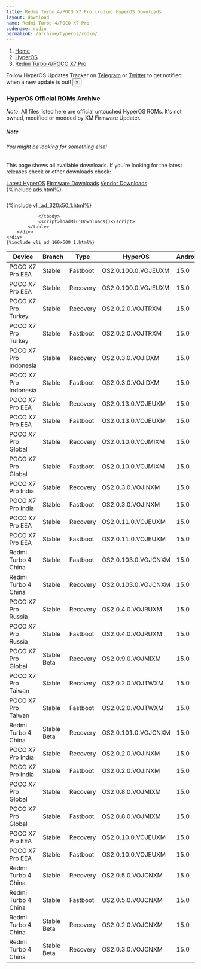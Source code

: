 ```yaml
---
title: Redmi Turbo 4/POCO X7 Pro (rodin) HyperOS Downloads
layout: download
name: Redmi Turbo 4/POCO X7 Pro
codename: rodin
permalink: /archive/hyperos/rodin/
---
```

<nav aria-label="breadcrumb">
    <ol class="breadcrumb">
        <li class="breadcrumb-item"><a href="/">Home</a></li>
        <li class="breadcrumb-item"><a href="/hyperos/">HyperOS</a></li>
        <li class="breadcrumb-item active" aria-current="page"><a href="/hyperos/rodin/">Redmi Turbo 4/POCO X7 Pro</a></li>
    </ol>
</nav>
<div class="alert alert-primary alert-dismissible fade show" role="alert">
    Follow HyperOS Updates Tracker on <a href="https://t.me/MIUIUpdatesTracker" class="alert-link">Telegram</a>
     or <a href="https://twitter.com/MiFwUpdater" class="alert-link">Twitter</a> to get notified when a new update is out!
    <button type="button" class="close" data-dismiss="alert" aria-label="Close">
        <span aria-hidden="true">&times;</span>
    </button>
</div>

### HyperOS Official ROMs Archive
*Note*: All files listed here are official untouched HyperOS ROMs. It's not owned, modified or modded by XM Firmware Updater.
<div class="card">
  <div class="card-body">
    <h5 class="card-title">Note</h5>
    <h6 class="card-subtitle mb-2 text-muted">You might be looking for something else!</h6>
    <p class="card-text">This page shows all available downloads.
     If you're looking for the latest releases check or other downloads check:</p>
    <a href="/hyperos/rodin/" class="card-link">Latest HyperOS</a>
    <a href="/firmware/rodin/" class="card-link">Firmware Downloads</a>
    <a href="/vendor/rodin/" class="card-link">Vendor Downloads</a>
  </div>
</div>
{%include ads.html%}
<div class="row justify-content-center">
    <div class="col-10">
        <div class="table-responsive-md" style="margin-top: 25px;">
            {%include vli_ad_320x50_1.html%}
            <table id="miui" class="display dt-responsive nowrap compact table table-striped table-hover table-sm">
                <thead class="thead-dark">
                    <tr>
                        <th data-ref="device">Device</th>
                        <th data-ref="branch">Branch</th>
                        <th data-ref="type">Type</th>
                        <th data-ref="miui">HyperOS</th>
                        <th data-ref="android">Android</th>
                        <th data-ref="size">Size</th>
                        <th data-ref="size">Date</th>
                        <th data-ref="link">Link</th>
                    </tr>
                </thead>
                <tbody>
                <tr><td>POCO X7 Pro EEA</td><td>Stable</td><td>Fastboot</td><td>OS2.0.100.0.VOJEUXM</td><td>15.0</td><td>8.7 GB</td><td>2025-03-19</td><td><a href="/hyperos/rodin/stable/OS2.0.100.0.VOJEUXM/">Download</a></td></tr>
<tr><td>POCO X7 Pro EEA</td><td>Stable</td><td>Recovery</td><td>OS2.0.100.0.VOJEUXM</td><td>15.0</td><td>6.0 GB</td><td>2025-03-10</td><td><a href="/hyperos/rodin/stable/OS2.0.100.0.VOJEUXM/">Download</a></td></tr>
<tr><td>POCO X7 Pro Turkey</td><td>Stable</td><td>Recovery</td><td>OS2.0.2.0.VOJTRXM</td><td>15.0</td><td>5.9 GB</td><td>2025-03-05</td><td><a href="/hyperos/rodin/stable/OS2.0.2.0.VOJTRXM/">Download</a></td></tr>
<tr><td>POCO X7 Pro Turkey</td><td>Stable</td><td>Fastboot</td><td>OS2.0.2.0.VOJTRXM</td><td>15.0</td><td>8.2 GB</td><td>2025-02-10</td><td><a href="/hyperos/rodin/stable/OS2.0.2.0.VOJTRXM/">Download</a></td></tr>
<tr><td>POCO X7 Pro Indonesia</td><td>Stable</td><td>Recovery</td><td>OS2.0.3.0.VOJIDXM</td><td>15.0</td><td>5.9 GB</td><td>2025-02-28</td><td><a href="/hyperos/rodin/stable/OS2.0.3.0.VOJIDXM/">Download</a></td></tr>
<tr><td>POCO X7 Pro Indonesia</td><td>Stable</td><td>Fastboot</td><td>OS2.0.3.0.VOJIDXM</td><td>15.0</td><td>8.5 GB</td><td>2025-02-07</td><td><a href="/hyperos/rodin/stable/OS2.0.3.0.VOJIDXM/">Download</a></td></tr>
<tr><td>POCO X7 Pro EEA</td><td>Stable</td><td>Recovery</td><td>OS2.0.13.0.VOJEUXM</td><td>15.0</td><td>5.9 GB</td><td>2025-02-23</td><td><a href="/hyperos/rodin/stable/OS2.0.13.0.VOJEUXM/">Download</a></td></tr>
<tr><td>POCO X7 Pro EEA</td><td>Stable</td><td>Fastboot</td><td>OS2.0.13.0.VOJEUXM</td><td>15.0</td><td>8.6 GB</td><td>2025-02-20</td><td><a href="/hyperos/rodin/stable/OS2.0.13.0.VOJEUXM/">Download</a></td></tr>
<tr><td>POCO X7 Pro Global</td><td>Stable</td><td>Recovery</td><td>OS2.0.10.0.VOJMIXM</td><td>15.0</td><td>5.9 GB</td><td>2025-02-21</td><td><a href="/hyperos/rodin/stable/OS2.0.10.0.VOJMIXM/">Download</a></td></tr>
<tr><td>POCO X7 Pro Global</td><td>Stable</td><td>Fastboot</td><td>OS2.0.10.0.VOJMIXM</td><td>15.0</td><td>9.3 GB</td><td>2025-02-14</td><td><a href="/hyperos/rodin/stable/OS2.0.10.0.VOJMIXM/">Download</a></td></tr>
<tr><td>POCO X7 Pro India</td><td>Stable</td><td>Recovery</td><td>OS2.0.3.0.VOJINXM</td><td>15.0</td><td>5.7 GB</td><td>2025-02-16</td><td><a href="/hyperos/rodin/stable/OS2.0.3.0.VOJINXM/">Download</a></td></tr>
<tr><td>POCO X7 Pro India</td><td>Stable</td><td>Fastboot</td><td>OS2.0.3.0.VOJINXM</td><td>15.0</td><td>7.6 GB</td><td>2025-02-10</td><td><a href="/hyperos/rodin/stable/OS2.0.3.0.VOJINXM/">Download</a></td></tr>
<tr><td>POCO X7 Pro EEA</td><td>Stable</td><td>Recovery</td><td>OS2.0.11.0.VOJEUXM</td><td>15.0</td><td>5.9 GB</td><td>2025-02-08</td><td><a href="/hyperos/rodin/stable/OS2.0.11.0.VOJEUXM/">Download</a></td></tr>
<tr><td>POCO X7 Pro EEA</td><td>Stable</td><td>Fastboot</td><td>OS2.0.11.0.VOJEUXM</td><td>15.0</td><td>8.6 GB</td><td>2025-01-21</td><td><a href="/hyperos/rodin/stable/OS2.0.11.0.VOJEUXM/">Download</a></td></tr>
<tr><td>Redmi Turbo 4 China</td><td>Stable</td><td>Fastboot</td><td>OS2.0.103.0.VOJCNXM</td><td>15.0</td><td>9.2 GB</td><td>2025-02-16</td><td><a href="/hyperos/rodin/stable/OS2.0.103.0.VOJCNXM/">Download</a></td></tr>
<tr><td>Redmi Turbo 4 China</td><td>Stable</td><td>Recovery</td><td>OS2.0.103.0.VOJCNXM</td><td>15.0</td><td>7.1 GB</td><td>2025-02-12</td><td><a href="/hyperos/rodin/stable/OS2.0.103.0.VOJCNXM/">Download</a></td></tr>
<tr><td>POCO X7 Pro Russia</td><td>Stable</td><td>Recovery</td><td>OS2.0.4.0.VOJRUXM</td><td>15.0</td><td>5.8 GB</td><td>2025-02-11</td><td><a href="/hyperos/rodin/stable/OS2.0.4.0.VOJRUXM/">Download</a></td></tr>
<tr><td>POCO X7 Pro Russia</td><td>Stable</td><td>Fastboot</td><td>OS2.0.4.0.VOJRUXM</td><td>15.0</td><td>9.3 GB</td><td>2025-01-21</td><td><a href="/hyperos/rodin/stable/OS2.0.4.0.VOJRUXM/">Download</a></td></tr>
<tr><td>POCO X7 Pro Global</td><td>Stable Beta</td><td>Recovery</td><td>OS2.0.9.0.VOJMIXM</td><td>15.0</td><td>5.9 GB</td><td>2025-02-05</td><td><a href="/hyperos/rodin/stable beta/OS2.0.9.0.VOJMIXM/">Download</a></td></tr>
<tr><td>POCO X7 Pro Taiwan</td><td>Stable</td><td>Recovery</td><td>OS2.0.2.0.VOJTWXM</td><td>15.0</td><td>5.8 GB</td><td>2025-02-11</td><td><a href="/hyperos/rodin/stable/OS2.0.2.0.VOJTWXM/">Download</a></td></tr>
<tr><td>POCO X7 Pro Taiwan</td><td>Stable</td><td>Fastboot</td><td>OS2.0.2.0.VOJTWXM</td><td>15.0</td><td>7.8 GB</td><td>2025-01-21</td><td><a href="/hyperos/rodin/stable/OS2.0.2.0.VOJTWXM/">Download</a></td></tr>
<tr><td>Redmi Turbo 4 China</td><td>Stable Beta</td><td>Recovery</td><td>OS2.0.101.0.VOJCNXM</td><td>15.0</td><td>7.1 GB</td><td>2025-01-24</td><td><a href="/hyperos/rodin/stable beta/OS2.0.101.0.VOJCNXM/">Download</a></td></tr>
<tr><td>POCO X7 Pro India</td><td>Stable</td><td>Recovery</td><td>OS2.0.2.0.VOJINXM</td><td>15.0</td><td>5.7 GB</td><td>2025-01-14</td><td><a href="/hyperos/rodin/stable/OS2.0.2.0.VOJINXM/">Download</a></td></tr>
<tr><td>POCO X7 Pro India</td><td>Stable</td><td>Fastboot</td><td>OS2.0.2.0.VOJINXM</td><td>15.0</td><td>7.6 GB</td><td>2025-01-06</td><td><a href="/hyperos/rodin/stable/OS2.0.2.0.VOJINXM/">Download</a></td></tr>
<tr><td>POCO X7 Pro Global</td><td>Stable</td><td>Recovery</td><td>OS2.0.8.0.VOJMIXM</td><td>15.0</td><td>5.9 GB</td><td>2025-01-09</td><td><a href="/hyperos/rodin/stable/OS2.0.8.0.VOJMIXM/">Download</a></td></tr>
<tr><td>POCO X7 Pro Global</td><td>Stable</td><td>Fastboot</td><td>OS2.0.8.0.VOJMIXM</td><td>15.0</td><td>9.2 GB</td><td>2025-01-09</td><td><a href="/hyperos/rodin/stable/OS2.0.8.0.VOJMIXM/">Download</a></td></tr>
<tr><td>POCO X7 Pro EEA</td><td>Stable</td><td>Recovery</td><td>OS2.0.10.0.VOJEUXM</td><td>15.0</td><td>5.9 GB</td><td>2025-01-09</td><td><a href="/hyperos/rodin/stable/OS2.0.10.0.VOJEUXM/">Download</a></td></tr>
<tr><td>POCO X7 Pro EEA</td><td>Stable</td><td>Fastboot</td><td>OS2.0.10.0.VOJEUXM</td><td>15.0</td><td>8.6 GB</td><td>2025-01-09</td><td><a href="/hyperos/rodin/stable/OS2.0.10.0.VOJEUXM/">Download</a></td></tr>
<tr><td>Redmi Turbo 4 China</td><td>Stable</td><td>Recovery</td><td>OS2.0.5.0.VOJCNXM</td><td>15.0</td><td>7.1 GB</td><td>2025-01-02</td><td><a href="/hyperos/rodin/stable/OS2.0.5.0.VOJCNXM/">Download</a></td></tr>
<tr><td>Redmi Turbo 4 China</td><td>Stable</td><td>Fastboot</td><td>OS2.0.5.0.VOJCNXM</td><td>15.0</td><td>9.2 GB</td><td>2024-12-26</td><td><a href="/hyperos/rodin/stable/OS2.0.5.0.VOJCNXM/">Download</a></td></tr>
<tr><td>Redmi Turbo 4 China</td><td>Stable Beta</td><td>Recovery</td><td>OS2.0.2.0.VOJCNXM</td><td>15.0</td><td>7.1 GB</td><td>None</td><td><a href="/hyperos/rodin/stable beta/OS2.0.2.0.VOJCNXM/">Download</a></td></tr>
<tr><td>Redmi Turbo 4 China</td><td>Stable Beta</td><td>Recovery</td><td>OS2.0.3.0.VOJCNXM</td><td>15.0</td><td>7.1 GB</td><td>None</td><td><a href="/hyperos/rodin/stable beta/OS2.0.3.0.VOJCNXM/">Download</a></td></tr>

                </tbody>
                <script>loadMiuiDownloads()</script>
            </table>
        </div>
    </div>
    {%include vli_ad_160x600_1.html%}
</div>
